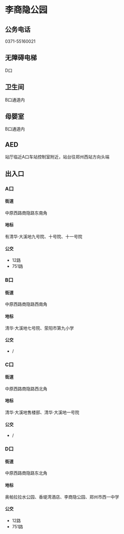 # 李商隐公园

## 公务电话

0371-55160021

## 无障碍电梯

D口

## 卫生间

B口通道内

## 母婴室

B口通道内

## AED

站厅临近A口车站控制室附近，站台往郑州西站方向头端

## 出入口

### A口

#### 街道

中原西路商隐路东南角

#### 地标

有清华·大溪地九号院、十号院、十一号院

#### 公交

- 12路
- 751路

### B口

#### 街道

中原西路商隐路西南角

#### 地标

清华·大溪地七号院、荥阳市第九小学

#### 公交

- /

### C口

#### 街道

中原西路商隐路西北角

#### 地标

清华·大溪地售楼部、清华·大溪地一号院

#### 公交

- /

### D口

#### 街道

中原西路商隐路东北角

#### 地标

奥帕拉拉水公园、香堤湾酒店、李商隐公园、郑州市西一中学

#### 公交

- 12路
- 751路

